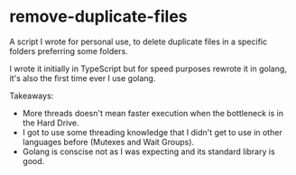 # remove-duplicate-files

A script I wrote for personal use, to delete duplicate files in a specific folders preferring some folders.

I wrote it initially in TypeScript but for speed purposes rewrote it in golang, it's also the first time ever I use golang.

Takeaways:
- More threads doesn't mean faster execution when the bottleneck is in the Hard Drive.
- I got to use some threading knowledge that I didn't get to use in other languages before (Mutexes and Wait Groups).
- Golang is conscise not as I was expecting and its standard library is good.
